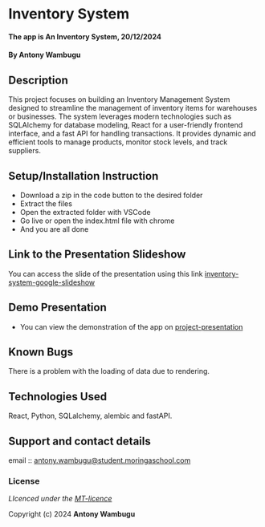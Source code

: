# Inventory System
#### The app is An Inventory System, 20/12/2024
#### **By Antony Wambugu**
## Description
This project focuses on building an Inventory Management System designed to streamline the management of inventory items for warehouses or businesses. The system leverages modern technologies such as SQLAlchemy for database modeling, React for a user-friendly frontend interface, and a fast API for handling transactions. It provides dynamic and efficient tools to manage products, monitor stock levels, and track suppliers.


## Setup/Installation Instruction
* Download a zip in the code button to the desired folder
* Extract the files
* Open the extracted folder with VSCode
* Go live or open the index.html file with chrome
* And you are all done

## Link to the Presentation Slideshow
You can access the slide of the presentation using this link [inventory-system-google-slideshow](https://docs.google.com/presentation/d/1Nw5nHUNy94hQbmre2Rne3wUQIlYHCMUcaODTQrzzEZc/edit?usp=sharing)

## Demo Presentation
* You can view the demonstration of the app on [project-presentation](https://drive.google.com/file/d/1NJ6tXMja1zmcXiMkiAk9CXGaHehVtEsO/view)

## Known Bugs
There is a problem with the loading of data due to rendering.

## Technologies Used
React, Python, SQLalchemy, alembic and fastAPI.

## Support and contact details
email :: antony.wambugu@student.moringaschool.com

### License
*LIcenced under the [MT-licence](https://github.com/antony-kimanzi/inventory-system/blob/main/LICENSE.md)*

Copyright (c) 2024 **Antony Wambugu**